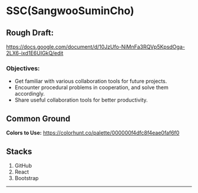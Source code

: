 # SSC(SangwooSuminCho)



## Rough Draft:
https://docs.google.com/document/d/10JzUfo-NiMnFa3RQVp5KpsdOga-2LX6-ixd1E6UIGkQ/edit

### Objectives:
- Get familiar with various collaboration tools for future projects.
- Encounter procedural problems in cooperation, and solve them accordingly.
- Share useful collaboration tools for better productivity.

## Common Ground
<strong>Colors to Use:</strong>
https://colorhunt.co/palette/000000f4dfc8f4eae0faf6f0

## Stacks

1.  GitHub
1.  React
1.  Bootstrap


<hr>
